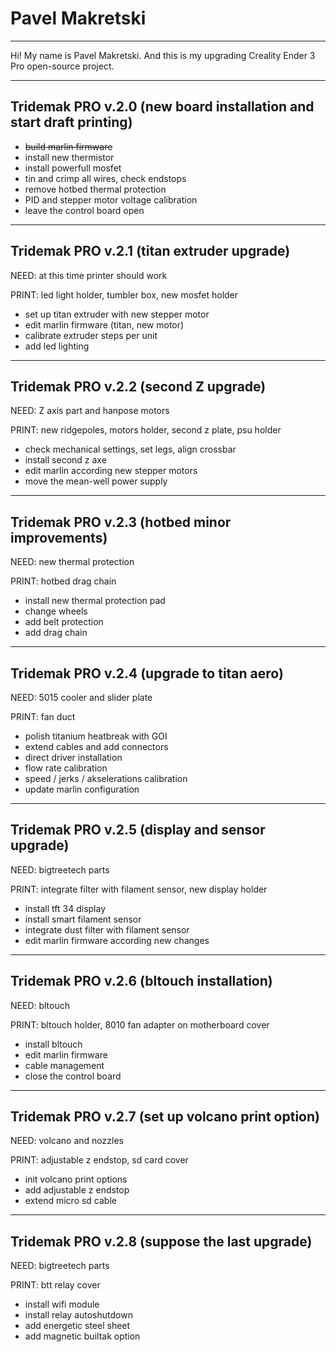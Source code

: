 # Pavel Makretski
---

Hi! My name is Pavel Makretski. And this is my upgrading Creality Ender 3 Pro open-source project.

---
## Tridemak PRO v.2.0 (new board installation and start draft printing)

+ <s>build marlin firmware</s>
+ install new thermistor
+ install powerfull mosfet
+ tin and crimp all wires, check endstops
+ remove hotbed thermal protection
+ PID and stepper motor voltage calibration
+ leave the control board open
---
## Tridemak PRO v.2.1 (titan extruder upgrade)

NEED: at this time printer should work

PRINT: led light holder, tumbler box, new mosfet holder
+ set up titan extruder with new stepper motor
+ edit marlin firmware (titan, new motor)
+ calibrate extruder steps per unit
+ add led lighting
---
## Tridemak PRO v.2.2 (second Z upgrade)

NEED: Z axis part and hanpose motors 

PRINT: new ridgepoles, motors holder, second z plate, psu holder
+ check mechanical settings, set legs, align crossbar
+ install second z axe
+ edit marlin according new stepper motors
+ move the mean-well power supply
---
## Tridemak PRO v.2.3 (hotbed minor improvements)

NEED: new thermal protection 

PRINT: hotbed drag chain
+ install new thermal protection pad
+ change wheels
+ add belt protection
+ add drag chain
---
## Tridemak PRO v.2.4 (upgrade to titan aero)

NEED: 5015 cooler and slider plate 

PRINT: fan duct
+ polish titanium heatbreak with GOI
+ extend cables and add connectors
+ direct driver installation
+ flow rate calibration
+ speed / jerks / akselerations calibration
+ update marlin configuration
---
## Tridemak PRO v.2.5 (display and sensor upgrade)

NEED: bigtreetech parts

PRINT: integrate filter with filament sensor, new display holder
+ install tft 34 display
+ install smart filament sensor
+ integrate dust filter with filament sensor
+ edit marlin firmware according new changes
---
## Tridemak PRO v.2.6 (bltouch installation)

NEED: bltouch 

PRINT: bltouch holder, 8010 fan adapter on motherboard cover
+ install bltouch
+ edit marlin firmware
+ cable management
+ close the control board
---
## Tridemak PRO v.2.7 (set up volcano print option)

NEED: volcano and nozzles

PRINT: adjustable z endstop, sd card cover
+ init volcano print options
+ add adjustable z endstop
+ extend micro sd cable
---
## Tridemak PRO v.2.8 (suppose the last upgrade)

NEED: bigtreetech parts

PRINT: btt relay cover
+ install wifi module
+ install relay autoshutdown
+ add energetic steel sheet
+ add magnetic builtak option
